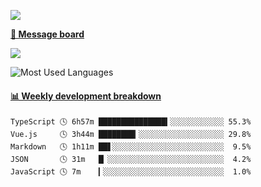[![](https://count.getloli.com/get/@SmaIIstars.github.readme)](https://count.getloli.com/)


[**💬 Message board**](https://chat.getloli.com/room/@SmaIIstars.github)

[![](https://chat.getloli.com/room/@SmaIIstars.github/svg?width=600&height=100&limit=20&theme=light&fontSize=14)](https://chat.getloli.com/room/@SmaIIstars.github)


![Most Used Languages](https://github-readme-stats.vercel.app/api/top-langs/?username=SmaIIstars&theme=dark&layout=compact)

<!-- waka-box start -->
#### <a href="https://gist.github.com/e31f5e1b7a15ee54e2fc8fca68aa5e2b" target="_blank">📊 Weekly development breakdown</a>
```text
TypeScript 🕓 6h57m ███████████████▍░░░░░░░░░░░░ 55.3%
Vue.js     🕓 3h44m ████████▎░░░░░░░░░░░░░░░░░░░ 29.8%
Markdown   🕓 1h11m ██▋░░░░░░░░░░░░░░░░░░░░░░░░░  9.5%
JSON       🕓 31m   █▏░░░░░░░░░░░░░░░░░░░░░░░░░░  4.2%
JavaScript 🕓 7m    ▎░░░░░░░░░░░░░░░░░░░░░░░░░░░  1.0%
```
<!-- Powered by https://github.com/YouEclipse/waka-box-go . -->
<!-- waka-box end -->
